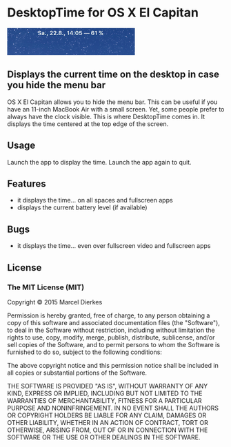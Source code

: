 # DesktopTime for OS X El Capitan #

![Screenshot](./Screenshot.png)

## Displays the current time on the desktop in case you hide the menu bar ##

OS X El Capitan allows you to hide the menu bar. This can be useful if you have an 11-inch MacBook Air with a small screen. Yet, some people prefer to always have the clock visible. This is where DesktopTime comes in. It displays the time centered at the top edge of the screen.

## Usage ##

Launch the app to display the time. Launch the app again to quit.

## Features ##

- it displays the time… on all spaces and fullscreen apps
- displays the current battery level (if available)


## Bugs ##

- it displays the time… even over fullscreen video and fullscreen apps

## License ##

### The MIT License (MIT) ###

Copyright © 2015 Marcel Dierkes

Permission is hereby granted, free of charge, to any person obtaining a copy
of this software and associated documentation files (the "Software"), to deal
in the Software without restriction, including without limitation the rights
to use, copy, modify, merge, publish, distribute, sublicense, and/or sell
copies of the Software, and to permit persons to whom the Software is
furnished to do so, subject to the following conditions:

The above copyright notice and this permission notice shall be included in
all copies or substantial portions of the Software.

THE SOFTWARE IS PROVIDED "AS IS", WITHOUT WARRANTY OF ANY KIND, EXPRESS OR
IMPLIED, INCLUDING BUT NOT LIMITED TO THE WARRANTIES OF MERCHANTABILITY,
FITNESS FOR A PARTICULAR PURPOSE AND NONINFRINGEMENT. IN NO EVENT SHALL THE
AUTHORS OR COPYRIGHT HOLDERS BE LIABLE FOR ANY CLAIM, DAMAGES OR OTHER
LIABILITY, WHETHER IN AN ACTION OF CONTRACT, TORT OR OTHERWISE, ARISING FROM,
OUT OF OR IN CONNECTION WITH THE SOFTWARE OR THE USE OR OTHER DEALINGS IN
THE SOFTWARE.
